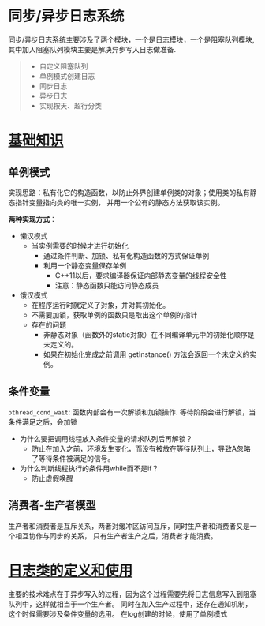 
同步/异步日志系统
===============
同步/异步日志系统主要涉及了两个模块，一个是日志模块，一个是阻塞队列模块,其中加入阻塞队列模块主要是解决异步写入日志做准备.
> * 自定义阻塞队列
> * 单例模式创建日志
> * 同步日志
> * 异步日志
> * 实现按天、超行分类

# [基础知识](https://mp.weixin.qq.com/s?__biz=MzAxNzU2MzcwMw==&mid=2649274294&idx=1&sn=92cd2fbbca55c6db18df4f523b1dca6a&chksm=83ffbeeeb48837f8a0bf27b359137202ad84ac659d44f4e771bd5dd4f88ad3866cd3a32393fd&cur_album_id=1339230165934882817&scene=189#wechat_redirect)
## 单例模式
实现思路：私有化它的构造函数，以防止外界创建单例类的对象；使用类的私有静态指针变量指向类的唯一实例，
并用一个公有的静态方法获取该实例。

**两种实现方式**：
- 懒汉模式
  - 当实例需要的时候才进行初始化
    - 通过条件判断、加锁、私有化构造函数的方式保证单例
    - 利用一个静态变量保存单例
      - C++11以后，要求编译器保证内部静态变量的线程安全性
      - 注意：静态函数只能访问静态成员
- 饿汉模式
  - 在程序运行时就定义了对象，并对其初始化。
  - 不需要加锁，获取单例的函数只是取出这个单例的指针
  - 存在的问题
    - 非静态对象（函数外的static对象）在不同编译单元中的初始化顺序是未定义的。
    - 如果在初始化完成之前调用 getInstance() 方法会返回一个未定义的实例。
## 条件变量
`pthread_cond_wait`: 函数内部会有一次解锁和加锁操作.
等待阶段会进行解锁，当条件满足之后，会加锁
- 为什么要把调用线程放入条件变量的请求队列后再解锁？
  - 防止在加入之前，环境发生变化，而没有被放在等待队列上，导致A忽略了等待条件被满足的信号。
- 为什么判断线程执行的条件用while而不是if？
  - 防止虚假唤醒

## 消费者-生产者模型
生产者和消费者是互斥关系，两者对缓冲区访问互斥，同时生产者和消费者又是一个相互协作与同步的关系，
只有生产者生产之后，消费者才能消费。

# [日志类的定义和使用](https://mp.weixin.qq.com/s?__biz=MzAxNzU2MzcwMw==&mid=2649274302&idx=1&sn=6f171c606e0ce4b9ad23910b2e05275c&chksm=83ffbee6b48837f056543d99ee6daa6f73d9f90c43329f966c43d56dd2cff583413930f75ea1&cur_album_id=1339230165934882817&scene=189#wechat_redirect)
主要的技术难点在于异步写入的过程，因为这个过程需要先将日志信息写入到阻塞队列中，这样就相当于一个生产者。
同时在加入生产过程中，还存在通知机制，这个时候需要涉及条件变量的选用。
在log创建的时候，使用了单例模式

